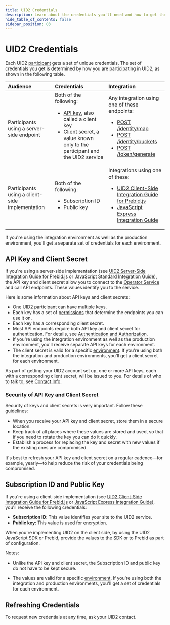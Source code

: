 ```yaml
---
title: UID2 Credentials
description: Learn about the credentials you'll need and how to get them.
hide_table_of_contents: false
sidebar_position: 03
---
```


# UID2 Credentials

Each UID2 <a href="/docs/intro#participants">participant</a> gets a set of unique credentials. The set of credentials you get is determined by how you are participating in UID2, as shown in the following table.

| Audience | Credentials | Integration |
| :--- | :--- | :--- |
| Participants using a server-side endpoint  | Both of the following:<ul><li>[API key](../ref-info/glossary-uid.md#gl-api-key), also called a client key</li><li>[Client secret](../ref-info/glossary-uid.md#gl-client-secret), a value known only to the participant and the UID2 service</li></ul> | Any integration using one of these endpoints: <ul><li>[POST /identity/map](../endpoints/post-identity-map.md)</li><li>[POST /identity/buckets](../endpoints/post-identity-buckets.md)</li><li>[POST /token/generate](../endpoints/post-token-generate.md)</li></ul> |
| Participants using a client-side implementation  | Both of the following: <ul><li>Subscription ID</li><li>Public key</li></ul> | Integrations using one of these: <ul><li>[UID2 Client-Side Integration Guide for Prebid.js](../guides/integration-prebid-client-side.md)</li><li>[JavaScript Express Integration Guide](../guides/publisher-client-side.md)</li></ul> |

If you're using the integration environment as well as the production environment, you'll get a separate set of credentials for each environment.

<!-- It includes:

* [API Key and Client Secret](#api-key-and-client-secret)
  * [Security of API Key and Client Secret](#security-of-api-key-and-client-secret)
* [Subscription ID and Public Key](#subscription-id-and-public-key)
* [Refreshing Credentials](#refreshing-credentials)
 -->

## API Key and Client Secret

If you're using a server-side implementation (see [UID2 Server-Side Integration Guide for Prebid.js](../guides/integration-prebid-server-side.md) or [JavaScript Standard Integration Guide](../guides/integration-javascript-standard.md)), the API key and client secret allow you to connect to the [Operator Service](../ref-info/glossary-uid.md#gl-operator-service) and call API endpoints. These values identify you to the service.

Here is some information about API keys and client secrets:
- One UID2 participant can have multiple keys.
- Each key has a set of [permissions](gs-permissions.md) that determine the endpoints you can use it on.
- Each key has a corresponding client secret.
- Most API endpoints require both API key and client secret for authentication. For details, see [Authentication and Authorization](gs-auth.md).
- If you're using the integration environment as well as the production environment, you'll receive separate API keys for each environment.
- The client secret is valid for a specific [environment](gs-environments.md). If you're using both the integration and production environments, you'll get a client secret for each environment.

As part of getting your UID2 account set up, one or more API keys, each with a corresponding client secret, will be issued to you. For details of who to talk to, see [Contact Info](gs-account-setup.md#contact-info).

### Security of API Key and Client Secret

Security of keys and client secrets is very important. Follow these guidelines:

- When you receive your API key and client secret, store them in a secure location.
- Keep track of all places where these values are stored and used, so that if you need to rotate the key you can do it quickly.
- Establish a process for replacing the key and secret with new values if the existing ones are compromised.

It's best to refresh your API key and client secret on a regular cadence&#8212;for example, yearly&#8212;to help reduce the risk of your credentials being compromised.

## Subscription ID and Public Key

If you're using a client-side implementation (see [UID2 Client-Side Integration Guide for Prebid.js](../guides/integration-prebid-client-side.md) or [JavaScript Express Integration Guide](../guides/publisher-client-side.md)), you'll receive the following credentials:
- **Subscription ID**: This value identifies your site to the UID2 service.
- **Public key**: This value is used for encryption.

When you're implementing UID2 on the client side, by using the UID2 JavaScript SDK or Prebid, provide the values to the SDK or to Prebid as part of configuration.

Notes:

- Unlike the API key and client secret, the Subscription ID and public key do not have to be kept secure.

- The values are valid for a specific [environment](gs-environments.md). If you're using both the integration and production environments, you'll get a set of credentials for each environment.

## Refreshing Credentials

To request new credentials at any time, ask your UID2 contact.
